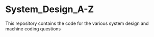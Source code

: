 # System_Design_A-Z
This repository contains the code for the various system design and machine coding questions
